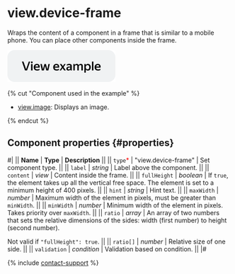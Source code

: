 # view.device-frame

Wraps the content of a component in a frame that is similar to a mobile phone. You can place other components inside the frame.

[![](../_images/buttons/view-example.svg)](https://ya.cc/t/7awTef7848KrmX)

{% cut "Component used in the example" %}

- [view.image](view.image.md): Displays an image.

{% endcut %}

## Component properties {#properties}

#|
|| **Name** | **Type** | **Description** ||
|| `type`<span style="color: red">\*</span> | "view.device-frame" | Set component type. ||
|| `label` | _string_ | Label above the component. ||
|| `content` | _view_ | Content inside the frame. ||
|| `fullHeight` | _boolean_ | If `true`, the element takes up all the vertical free space. The element is set to a minimum height of 400 pixels. ||
|| `hint` | _string_ | Hint text. ||
|| `maxWidth` | _number_ | Maximum width of the element in pixels, must be greater than `minWidth`. ||
|| `minWidth` | _number_ | Minimum width of the element in pixels. Takes priority over `maxWidth`. ||
|| `ratio` | _array_ | An array of two numbers that sets the relative dimensions of the sides: width (first number) to height (second number).

Not valid if `"fullHeight": true`. ||
|| `ratio[]` | _number_ | Relative size of one side. ||
|| `validation` | _condition_ | Validation based on condition. ||
|#

{% include [contact-support](../_includes/contact-support.md) %}
